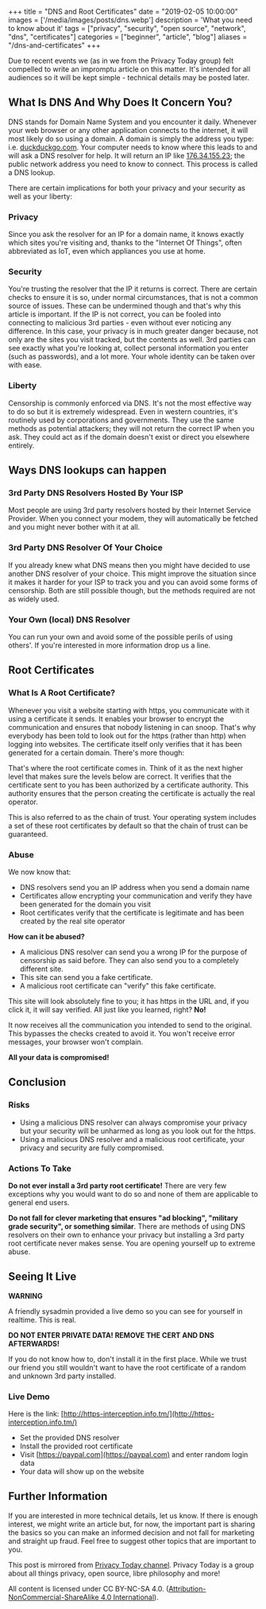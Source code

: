 +++
title = "DNS and Root Certificates"
date = "2019-02-05 10:00:00"
images = ['/media/images/posts/dns.webp']
description = 'What you need to know about it'
tags = ["privacy", "security", "open source", "network", "dns", "certificates"]
categories = ["beginner", "article", "blog"]
aliases = "/dns-and-certificates"
+++

Due to recent events we (as in we from the Privacy Today group) felt compelled to write an impromptu article on this matter. It's intended for all audiences so it will be kept simple - technical details may be posted later.

## What Is DNS And Why Does It Concern You?

DNS stands for Domain Name System and you encounter it daily. Whenever your web browser or any other application connects to the internet, it will most likely do so using a domain. A domain is simply the address you type: i.e. [duckduckgo.com](https://duckduckgo.com). Your computer needs to know where this leads to and will ask a DNS resolver for help. It will return an IP like [176.34.155.23](http://176.34.155.23); the public network address you need to know to connect. This process is called a DNS lookup.

There are certain implications for both your privacy and your security as well as your liberty:

### Privacy

Since you ask the resolver for an IP for a domain name, it knows exactly which sites you're visiting and, thanks to the "Internet Of Things", often abbreviated as IoT, even which appliances you use at home.

### Security

You're trusting the resolver that the IP it returns is correct. There are certain checks to ensure it is so, under normal circumstances, that is not a common source of issues. These can be undermined though and that's why this article is important. If the IP is not correct, you can be fooled into connecting to malicious 3rd parties - even without ever noticing any difference. In this case, your privacy is in much greater danger because, not only are the sites you visit tracked, but the contents as well. 3rd parties can see exactly what you're looking at, collect personal information you enter (such as passwords), and a lot more. Your whole identity can be taken over with ease.

### Liberty

Censorship is commonly enforced via DNS. It's not the most effective way to do so but it is extremely widespread. Even in western countries, it's routinely used by corporations and governments. They use the same methods as potential attackers; they will not return the correct IP when you ask. They could act as if the domain doesn't exist or direct you elsewhere entirely.

## Ways DNS lookups can happen

### 3rd Party DNS Resolvers Hosted By Your ISP

Most people are using 3rd party resolvers hosted by their Internet Service Provider. When you connect your modem, they will automatically be fetched and you might never bother with it at all.

### 3rd Party DNS Resolver Of Your Choice

If you already knew what DNS means then you might have decided to use another DNS resolver of your choice. This might improve the situation since it makes it harder for your ISP to track you and you can avoid some forms of censorship. Both are still possible though, but the methods required are not as widely used.

### Your Own (local) DNS Resolver

You can run your own and avoid some of the possible perils of using others'. If you're interested in more information drop us a line.

## Root Certificates

### What Is A Root Certificate?

Whenever you visit a website starting with https, you communicate with it using a certificate it sends. It enables your browser to encrypt the communication and ensures that nobody listening in can snoop. That's why everybody has been told to look out for the https (rather than http) when logging into websites. The certificate itself only verifies that it has been generated for a certain domain. There's more though:

That's where the root certificate comes in. Think of it as the next higher level that makes sure the levels below are correct. It verifies that the certificate sent to you has been authorized by a certificate authority. This authority ensures that the person creating the certificate is actually the real operator.

This is also referred to as the chain of trust. Your operating system includes a set of these root certificates by default so that the chain of trust can be guaranteed.

### Abuse

We now know that:

- DNS resolvers send you an IP address when you send a domain name
- Certificates allow encrypting your communication and verify they have been generated for the domain you visit
- Root certificates verify that the certificate is legitimate and has been created by the real site operator

**How can it be abused?**

- A malicious DNS resolver can send you a wrong IP for the purpose of censorship as said before. They can also send you to a completely different site.
- This site can send you a fake certificate.
- A malicious root certificate can "verify" this fake certificate.

This site will look absolutely fine to you; it has https in the URL and, if you click it, it will say verified. All just like you learned, right? **No!**

It now receives all the communication you intended to send to the original. This bypasses the checks created to avoid it. You won't receive error messages, your browser won't complain.

**All your data is compromised!**

## Conclusion

### Risks

- Using a malicious DNS resolver can always compromise your privacy but your security will be unharmed as long as you look out for the https.
- Using a malicious DNS resolver and a malicious root certificate, your privacy and security are fully compromised.

### Actions To Take

**Do not ever install a 3rd party root certificate!** There are very few exceptions why you would want to do so and none of them are applicable to general end users.

**Do not fall for clever marketing that ensures "ad blocking", "military grade security", or something similar**. There are methods of using DNS resolvers on their own to enhance your privacy but installing a 3rd party root certificate never makes sense. You are opening yourself up to extreme abuse.

## Seeing It Live

**WARNING**

A friendly sysadmin provided a live demo so you can see for yourself in realtime. This is real.

**DO NOT ENTER PRIVATE DATA! REMOVE THE CERT AND DNS AFTERWARDS!**

If you do not know how to, don't install it in the first place. While we trust our friend you still wouldn't want to have the root certificate of a random and unknown 3rd party installed.

### Live Demo

Here is the link: [http://https-interception.info.tm/](http://https-interception.info.tm/)

- Set the provided DNS resolver
- Install the provided root certificate
- Visit [https://paypal.com](https://paypal.com) and enter random login data
- Your data will show up on the website

## Further Information

If you are interested in more technical details, let us know. If there is enough interest, we might write an article but, for now, the important part is sharing the basics so you can make an informed decision and not fall for marketing and straight up fraud. Feel free to suggest other topics that are important to you.

This post is mirrored from [Privacy Today channel](https://t.me/privacytoday). Privacy Today is a group about all things privacy, open source, libre philosophy and more!

All content is licensed under CC BY-NC-SA 4.0. ([Attribution-NonCommercial-ShareAlike 4.0 International](https://creativecommons.org/licenses/by-nc-sa/4.0/)).
